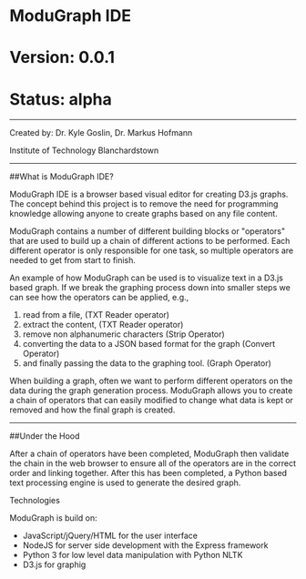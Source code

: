 #  ModuGraph IDE 
# Version: 0.0.1
# Status: alpha
--------------------------------------------

Created by: Dr. Kyle Goslin, Dr. Markus Hofmann

Institute of Technology Blanchardstown

---------------------------------------------
##What is ModuGraph IDE?

ModuGraph IDE is a browser based visual editor for creating D3.js graphs.
The concept behind this project is to remove the need for programming knowledge
allowing anyone to create graphs based on any file content.

ModuGraph contains a number of different building blocks or "operators" that are
used to build up a chain of different actions to be performed. Each different
operator is only responsible for one task, so multiple operators are needed to get
from start to finish.

An example of how ModuGraph can be used is to visualize text in a D3.js based graph.
If we break the graphing process down into smaller steps we can see how the operators
can be applied, e.g.,
 
1. read from a file, (TXT Reader operator)
2. extract the content, (TXT Reader operator)
3. remove non alphanumeric characters (Strip Operator)
4. converting the data to a JSON based format for the graph (Convert Operator)
5. and finally passing the data to the graphing tool. (Graph Operator)



When building a graph, often we want to perform different operators on the data during the
graph generation process. ModuGraph allows you to create a chain of operators that can easily
modified to change what data is kept or removed and how the final graph is created.

---------------------------------------------
##Under the Hood

After a chain of operators have been completed, ModuGraph then validate the chain in the web browser
to ensure all of the operators are in the correct order and linking together. After this has been completed,
a Python based text processing engine is used to generate the desired graph. 

Technologies

ModuGraph is build on:
* JavaScript/jQuery/HTML for the user interface
* NodeJS for server side development with the Express framework
* Python 3 for low level data manipulation with Python NLTK
* D3.js for graphig



